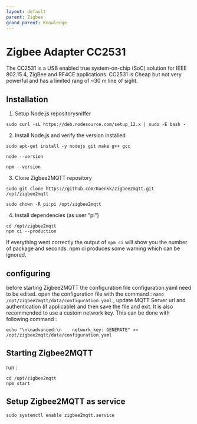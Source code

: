 ```yaml
---
layout: default
parent: Zigbee
grand_parent: Knowledge
---
```


# Zigbee Adapter CC2531
The CC2531 is a USB enabled true system-on-chip (SoC) solution for IEEE 802.15.4, ZigBee and RF4CE applications. CC2531 is Cheap but not very powerful and has a limited rang of ~30 m line of sight.

## Installation

1. Setup Node.js repositorysniffer 
```
sudo curl -sL https://deb.nodesource.com/setup_12.x | sudo -E bash -
```
2. Install Node.js and verify the version installed
```
sudo apt-get install -y nodejs git make g++ gcc

node --version

npm --version
```
3. Clone Zigbee2MQTT repository
```
sudo git clone https://github.com/Koenkk/zigbee2mqtt.git /opt/zigbee2mqtt

sudo chown -R pi:pi /opt/zigbee2mqtt

```
4. Install dependencies (as user "pi") 
```
cd /opt/zigbee2mqtt
npm ci --production
```

If everything went correctly the output of `npm ci` will show you the number of package and seconds. npm ci produces some warning which can be ignored.

## configuring

before starting Zigbee2MQTT  the configuration file configuration.yaml need to be edited.
open the configuration file with the  command : `nano /opt/zigbee2mqtt/data/configuration.yaml` , update  MQTT Server url and authentication (if applicable) and then save the file and exit.
It is  also recommended to use a custom network key. This can be done with following command :
```
echo "\n\nadvanced:\n    network_key: GENERATE" >> /opt/zigbee2mqtt/data/configuration.yaml
```
## Starting Zigbee2MQTT

run :
```
cd /opt/zigbee2mqtt
npm start
```
## Setup Zigbee2MQTT as service
```
sudo systemctl enable zigbee2mqtt.service

```

